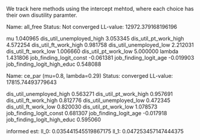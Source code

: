 We track here methods using the intercept mehtod, where each choice has their own disutility paramter.

Name: all_free
Status: Not converged
LL-value: 12972.379168196196

mu                             1.040965
dis_util_unemployed_high       3.053345
dis_util_pt_work_high          4.572254
dis_util_ft_work_high          0.981758
dis_util_unemployed_low        2.212031
dis_util_ft_work_low           1.006660
dis_util_pt_work_low           5.000000
lambda                         1.431806
job_finding_logit_const       -0.061381
job_finding_logit_age         -0.019903
job_finding_logit_high_educ    0.548088


Name: ce_par (mu=0.8, lambda=0.29)
Status: converged
LL-value: 17815.74493779643

dis_util_unemployed_high       0.563271
dis_util_pt_work_high          0.957691
dis_util_ft_work_high          0.812776
dis_util_unemployed_low        0.472345
dis_util_ft_work_low           0.820030
dis_util_pt_work_low           1.078573
job_finding_logit_const        0.681307
job_finding_logit_age         -0.017918
job_finding_logit_high_educ    0.595060


informed est:
ll_0: 0.035441545519867175
ll_1: 0.047253457147444375

